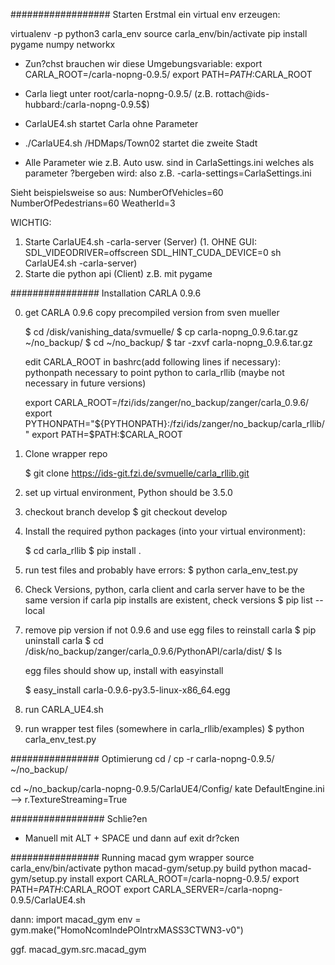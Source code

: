 ################## Starten
Erstmal ein virtual env erzeugen: 

virtualenv -p python3 carla_env
source carla_env/bin/activate
pip install pygame numpy networkx


- Zun?chst brauchen wir diese Umgebungsvariable: 
export CARLA_ROOT=/carla-nopng-0.9.5/
export PATH=$PATH:$CARLA_ROOT

- Carla liegt unter root/carla-nopng-0.9.5/ (z.B. rottach@ids-hubbard:/carla-nopng-0.9.5$)
- CarlaUE4.sh startet Carla ohne Parameter
- ./CarlaUE4.sh /HDMaps/Town02 startet die zweite Stadt
- Alle Parameter wie z.B. Auto usw. sind in CarlaSettings.ini welches als parameter ?bergeben wird:
also z.B. -carla-settings=CarlaSettings.ini


Sieht beispielsweise so aus:
NumberOfVehicles=60
NumberOfPedestrians=60
WeatherId=3


WICHTIG:
1. Starte CarlaUE4.sh -carla-server (Server)
(1. OHNE GUI: SDL_VIDEODRIVER=offscreen SDL_HINT_CUDA_DEVICE=0 sh CarlaUE4.sh -carla-server)
2. Starte die python api (Client) z.B. mit pygame

################ Installation CARLA 0.9.6 

0. get CARLA 0.9.6
	copy precompiled version from sven mueller
	
	$ cd /disk/vanishing_data/svmuelle/
	$ cp carla-nopng_0.9.6.tar.gz ~/no_backup/
	$ cd ~/no_backup/
	$ tar -zxvf carla-nopng_0.9.6.tar.gz
	
	edit CARLA_ROOT in bashrc(add following lines if necessary):
	pythonpath necessary to point python to carla_rllib (maybe not necessary in future versions)

	export CARLA_ROOT=/fzi/ids/zanger/no_backup/zanger/carla_0.9.6/
	export PYTHONPATH="${PYTHONPATH}:/fzi/ids/zanger/no_backup/carla_rllib/"
	export PATH=$PATH:$CARLA_ROOT

1. Clone wrapper repo

	$ git clone https://ids-git.fzi.de/svmuelle/carla_rllib.git
2. set up virtual environment, Python should be 3.5.0
3. checkout branch develop
	$ git checkout develop
4. Install the required python packages (into your virtual environment):

	$ cd carla_rllib
	$ pip install .
5. run test files and probably have errors:
	$ python carla_env_test.py
6. Check Versions, python, carla client and carla server have to be the same version
	if carla pip installs are existent, check versions
	$ pip list --local
7. remove pip version if not 0.9.6 and use egg files to reinstall carla 
	$ pip uninstall carla
	$ cd /disk/no_backup/zanger/carla_0.9.6/PythonAPI/carla/dist/
	$ ls
	
	egg files should show up, install with easyinstall
		
	$ easy_install carla-0.9.6-py3.5-linux-x86_64.egg
8. run CARLA_UE4.sh
9. run wrapper test files (somewhere in carla_rllib/examples)
	$ python carla_env_test.py 


################ Optimierung
cd /
cp -r carla-nopng-0.9.5/ ~/no_backup/

cd ~/no_backup/carla-nopng-0.9.5/CarlaUE4/Config/
kate DefaultEngine.ini
--> r.TextureStreaming=True

################# Schlie?en
- Manuell mit ALT + SPACE und dann auf exit dr?cken


################ Running macad gym wrapper
source carla_env/bin/activate
python macad-gym/setup.py build
python macad-gym/setup.py install
export CARLA_ROOT=/carla-nopng-0.9.5/
export PATH=$PATH:$CARLA_ROOT
export CARLA_SERVER=/carla-nopng-0.9.5/CarlaUE4.sh

dann:
import macad_gym
env = gym.make("HomoNcomIndePOIntrxMASS3CTWN3-v0")

ggf. macad_gym.src.macad_gym
